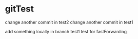 # gitTest
change another commit in test2
change another commit in test1

add something locally in branch test1
test for fastForwarding
